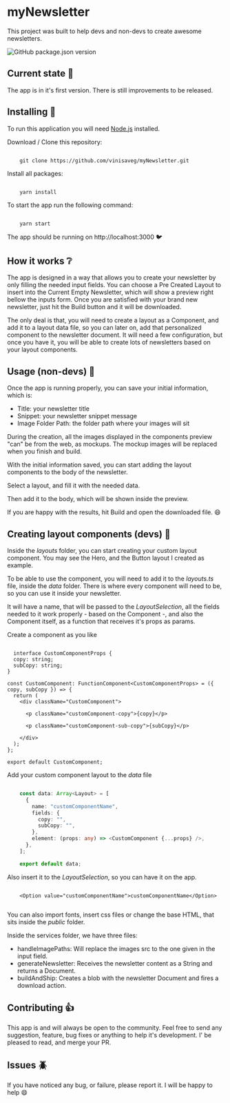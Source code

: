 # myNewsletter

This project was built to help devs and non-devs to create awesome newsletters.

![GitHub package.json version](https://img.shields.io/github/package-json/v/vinisaveg/myNewsletter?color=%23f5476a)

## Current state :calendar:

The app is in it's first version. There is still improvements to be released.

## Installing :construction:

To run this application you will need [Node.js](https://nodejs.org/en/) installed.

Download / Clone this repository:

```

    git clone https://github.com/vinisaveg/myNewsletter.git

```

Install all packages:

```

    yarn install 

```

To start the app run the following command:

```

    yarn start 

```

The app should be running on http://localhost:3000 :bird:

## How it works :grey_question:

The app is designed in a way that allows you to create your newsletter by only filling the needed input fields. You can choose a Pre Created Layout to insert into the Current Empty Newsletter, which will show a preview right bellow the inputs form. Once you are satisfied with your brand new newsletter, just hit the Build button and it will be downloaded. 

The only deal is that, you will need to create a layout as a Component, and add it to a layout data file, so you can later on, add that personalized component to the newsletter document. It will need a few configuration, but once you have it, you will be able to create lots of newsletters based on your layout components.

## Usage (non-devs) :notebook:

Once the app is running properly, you can save your initial information, which is:

- Title: your newsletter title
- Snippet: your newsletter snippet message
- Image Folder Path: the folder path where your images will sit

During the creation, all the images displayed in the components preview "can" be from the web, as mockups. The mockup images will be replaced when you finish and build.

With the initial information saved, you can start adding the layout components to the body of the newsletter.

Select a layout, and fill it with the needed data.

Then add it to the body, which will be shown inside the preview.

If you are happy with the results, hit Build and open the downloaded file. :smile:

## Creating layout components (devs) :wrench:

Inside the _layouts_ folder, you can start creating your custom layout component. You may see the Hero, and the Button layout I created as example.

To be able to use the component, you will need to add it to the _layouts.ts_ file, inside the _data_ folder. There is where every component will need to be, so you can use it inside your newsletter.

It will have a name, that will be passed to the _LayoutSelection_, all the fields needed to it work properly - based on the Component -, and also the Component itself, as a function that receives it's props as params.

Create a component as you like

```TSX

  interface CustomComponentProps {
  copy: string;
  subCopy: string;
}

const CustomComponent: FunctionComponent<CustomComponentProps> = ({ copy, subCopy }) => {
  return (
    <div className="CustomComponent">
     
      <p className="customComponent-copy">{copy}</p>

      <p className="customComponent-sub-copy">{subCopy}</p>
      
    </div>
  );
};

export default CustomComponent;

```

Add your custom component layout to the _data_ file

```Typescript

    const data: Array<Layout> = [
      {
        name: "customComponentName",
        fields: {
          copy: "",
          subCopy: "",
        },
        element: (props: any) => <CustomComponent {...props} />,
      },
    ];

    export default data;

```

Also insert it to the _LayoutSelection_, so you can have it on the app.

```TSX

    <Option value="customComponentName">customComponentName</Option>


```

You can also import fonts, insert css files or change the base HTML, that sits inside the _public_ folder.

Inside the services folder, we have three files:

- handleImagePaths: Will replace the images src to the one given in the input field.
- generateNewsletter: Receives the newsletter content as a String and returns a Document.
- buildAndShip: Creates a blob with the newsletter Document and fires a download action.

## Contributing :+1:

This app is and will always be open to the community. Feel free to send any suggestion, feature, bug fixes or anything to help it's development. I' be pleased to read, and merge your PR.

## Issues :beetle:

If you have noticed any bug, or failure, please report it. I will be happy to help :smile:
